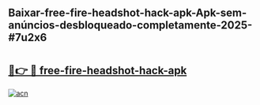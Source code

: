 ## Baixar-free-fire-headshot-hack-apk-Apk-sem-anúncios-desbloqueado-completamente-2025-#7u2x6

# <h2><a href="https://ainizakaria.my?title=free-fire-headshot-hack-apk&ref=20M">🔗👉 🔴 free-fire-headshot-hack-apk</a></h2>

[![acn](https://github.com/user-attachments/assets/0f9c940e-d8b0-45ae-aac7-cd30a18b3e1c)](https://ainizakaria.my?title=free-fire-headshot-hack-apk&ref=20M)

